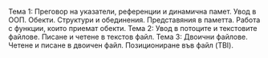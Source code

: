Тема 1: Преговор на указатели, референции и динамична памет. Увод в ООП. Обекти. Структури и обединения. Представяния в паметта. Работа с функции, които приемат обекти.
Тема 2: Увод в потоците и текстовите файлове. Писане и четене в текстов файл.
Тема 3: Двоични файлове. Четене и писане в двоичен файл. Позициониране във файл (TBI).
